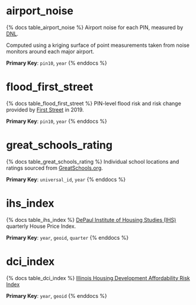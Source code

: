 # airport_noise

{% docs table_airport_noise %}
Airport noise for each PIN, measured by [DNL](https://www.faa.gov/regulations_policies/policy_guidance/noise/community#:~:text=DNL%20is%20a%20metric%20that,basis%20of%20annual%20aircraft%20operations.).

Computed using a kriging surface of point measurements taken from noise
monitors around each major airport.

**Primary Key**: `pin10`, `year`
{% enddocs %}

# flood_first_street

{% docs table_flood_first_street %}
PIN-level flood risk and risk change provided by
[First Street](https://firststreet.org/) in 2019.

**Primary Key**: `pin10`, `year`
{% enddocs %}

# great_schools_rating

{% docs table_great_schools_rating %}
Individual school locations and ratings sourced from
[GreatSchools.org](https://www.greatschools.org/).

**Primary Key**: `universal_id`, `year`
{% enddocs %}

# ihs_index

{% docs table_ihs_index %}
[DePaul Institute of Housing Studies (IHS)](https://www.ihda.org/developers/market-research/affordability-risk-index/)
quarterly House Price Index.

**Primary Key**: `year`, `geoid`, `quarter`
{% enddocs %}

# dci_index

{% docs table_dci_index %}
[Illinois Housing Development Affordability Risk Index](https://www.housingstudies.org/)

**Primary Key**: `year`, `geoid`
{% enddocs %}